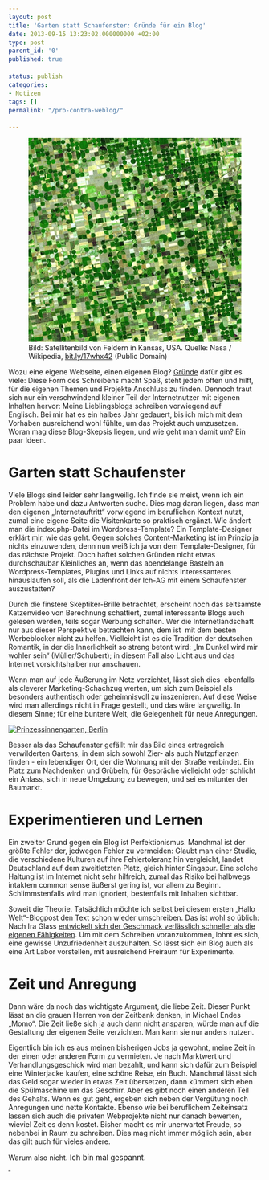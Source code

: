 ```yaml
---
layout: post
title: 'Garten statt Schaufenster: Gründe für ein Blog'
date: 2013-09-15 13:23:02.000000000 +02:00
type: post
parent_id: '0'
published: true

status: publish
categories:
- Notizen
tags: []
permalink: "/pro-contra-weblog/"

---
```

<figure>
	<img src="/assets/img/2013/2013_Felder.jpg" />
  <figcaption>
  Bild: Satellitenbild von Feldern in Kansas, USA. Quelle: Nasa / Wikipedia, <a title="bit.ly/17whx42" href="http://bit.ly/17whx42">bit.ly/17whx42</a> (Public Domain)
  </figcaption>
</figure>

Wozu eine eigene Webseite, einen eigenen Blog? <a title="Gründe" href="http://www.blogprojekt.de/2011/12/02/blog-start/ich-blogge-weil-es-mir-spas-macht/">Gründe</a> dafür gibt es viele: Diese Form des Schreibens macht Spaß, steht jedem offen und hilft, für die eigenen Themen und Projekte Anschluss zu finden. Dennoch traut sich nur ein verschwindend kleiner Teil der Internetnutzer mit eigenen Inhalten hervor: Meine Lieblingsblogs schreiben vorwiegend auf Englisch. Bei mir hat es ein halbes Jahr gedauert, bis ich mich mit dem Vorhaben ausreichend wohl fühlte, um das Projekt auch umzusetzen. Woran mag diese Blog-Skepsis liegen, und wie geht man damit um? Ein paar Ideen.<!-- more -->


<h1>Garten statt Schaufenster</h1>
<p>Viele Blogs sind leider sehr langweilig. Ich finde sie meist, wenn ich ein Problem habe und dazu Antworten suche. Dies mag daran liegen, dass man den eigenen „Internetauftritt“ vorwiegend im beruflichen Kontext nutzt, zumal eine eigene Seite die Visitenkarte so praktisch ergänzt. Wie ändert man die index.php-Datei im Wordpress-Template? Ein Template-Designer erklärt mir, wie das geht. Gegen solches <a href="http://de.wikipedia.org/wiki/Content_Marketing">Content-Marketing</a> ist im Prinzip ja nichts einzuwenden, denn nun weiß ich ja von dem Template-Designer, für das nächste Projekt. Doch haftet solchen Gründen nicht etwas durchschaubar Kleinliches an, wenn das abendelange Basteln an Wordpress-Templates, Plugins und Links auf nichts Interessanteres hinauslaufen soll, als die Ladenfront der Ich-AG mit einem Schaufenster auszustatten?</p>
<p>Durch die finstere Skeptiker-Brille betrachtet, erscheint noch das seltsamste Katzenvideo von Berechnung schattiert, zumal interessante Blogs auch gelesen werden, teils sogar Werbung schalten. Wer die Internetlandschaft nur aus dieser Perspektive betrachten kann, dem ist  mit dem besten Werbeblocker nicht zu helfen. Vielleicht ist es die Tradition der deutschen Romantik, in der die Innerlichkeit so streng betont wird: „Im Dunkel wird mir wohler sein“ (Müller/Schubert); in diesem Fall also Licht aus und das Internet vorsichtshalber nur anschauen.</p>
<p>Wenn man auf jede Äußerung im Netz verzichtet, lässt sich dies  ebenfalls als cleverer Marketing-Schachzug werten, um sich zum Beispiel als besonders authentisch oder geheimnisvoll zu inszenieren. Auf diese Weise wird man allerdings nicht in Frage gestellt, und das wäre langweilig. In diesem Sinne; für eine buntere Welt, die Gelegenheit für neue Anregungen.</p>
<p><a href="https://markusneuschaefer.de/wp-content/uploads/IMAG0375.jpg"><img src="{{ site.baseurl }}/assets/img/2019/09/IMAG0375-1024x579.jpg" alt="Prinzessinnengarten, Berlin" width="625" height="353" /></a></p>
<p>Besser als das Schaufenster gefällt mir das Bild eines ertragreich verwilderten Gartens, in dem sich sowohl Zier- als auch Nutzpflanzen finden - ein lebendiger Ort, der die Wohnung mit der Straße verbindet. Ein Platz zum Nachdenken und Grübeln, für Gespräche vielleicht oder schlicht ein Anlass, sich in neue Umgebung zu bewegen, und sei es mitunter der Baumarkt.</p>
<h1>Experimentieren und Lernen</h1>
<p>Ein zweiter Grund gegen ein Blog ist Perfektionismus. Manchmal ist der größte Fehler der, jedwegen Fehler zu vermeiden: Glaubt man einer Studie, die verschiedene Kulturen auf ihre Fehlertoleranz hin vergleicht, landet Deutschland auf dem zweitletzten Platz, gleich hinter Singapur. Eine solche Haltung ist im Internet nicht sehr hilfreich, zumal das Risiko bei halbwegs intaktem common sense äußerst gering ist, vor allem zu Beginn. Schlimmstenfalls wird man ignoriert, bestenfalls mit Inhalten sichtbar.</p>
<p>Soweit die Theorie. Tatsächlich möchte ich selbst bei diesem ersten „Hallo Welt“-Blogpost den Text schon wieder umschreiben. Das ist wohl so üblich: Nach Ira Glass <a href="http://www.brainpickings.org/index.php/2012/02/22/ira-glass-on-the-secret-of-success/">entwickelt sich der Geschmack verlässlich schneller als die eigenen Fähigkeiten</a>. Um mit dem Schreiben voranzukommen, lohnt es sich, eine gewisse Unzufriedenheit auszuhalten. So lässt sich ein Blog auch als eine Art Labor vorstellen, mit ausreichend Freiraum für Experimente.</p>
<h1>Zeit und Anregung</h1>
<p>Dann wäre da noch das wichtigste Argument, die liebe Zeit. Dieser Punkt lässt an die grauen Herren von der Zeitbank denken, in Michael Endes „Momo“. Die Zeit ließe sich ja auch dann nicht ansparen, würde man auf die Gestaltung der eigenen Seite verzichten. Man kann sie nur anders nutzen.</p>
<p>Eigentlich bin ich es aus meinen bisherigen Jobs ja gewohnt, meine Zeit in der einen oder anderen Form zu vermieten. Je nach Marktwert und Verhandlungsgeschick wird man bezahlt, und kann sich dafür zum Beispiel eine Winterjacke kaufen, eine schöne Reise, ein Buch. Manchmal lässt sich das Geld sogar wieder in etwas Zeit übersetzen, dann kümmert sich eben die Spülmaschine um das Geschirr. Aber es gibt noch einen anderen Teil des Gehalts. Wenn es gut geht, ergeben sich neben der Vergütung noch Anregungen und nette Kontakte. Ebenso wie bei beruflichem Zeiteinsatz lassen sich auch die privaten Webprojekte nicht nur danach bewerten, wieviel Zeit es denn kostet. Bisher macht es mir unerwartet Freude, so nebenbei in Raum zu schreiben. Dies mag nicht immer möglich sein, aber das gilt auch für vieles andere.</p>
<p>Warum also nicht. <span class="Apple-style-span" style="line-height: 20px; font-size: 15px; font-weight: normal;">Ich bin mal gespannt.<br />
<a href="https://markusneuschaefer.de/wp-content/uploads/IMAG0375.jpg"> </a></span>		</p>
